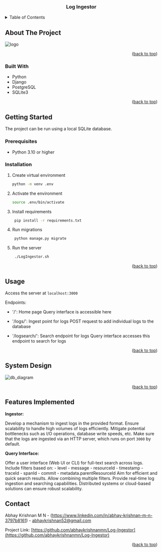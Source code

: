 

<!-- Improved compatibility of back to top link: See: https://github.com/othneildrew/Best-README-Template/pull/73 -->
<a name="readme-top"></a>

<div align="center">

<h3 align="center">Log Ingestor</h3>


</div>



<!-- TABLE OF CONTENTS -->
<details>
  <summary>Table of Contents</summary>
  <ol>
    <li>
      <a href="#about-the-project">About The Project</a>
      <ul>
        <li><a href="#built-with">Built With</a></li>
      </ul>
    </li>
    <li>
      <a href="#getting-started">Getting Started</a>
      <ul>
        <li><a href="#prerequisites">Prerequisites</a></li>
        <li><a href="#installation">Installation</a></li>
      </ul>
    </li>
    <li><a href="#usage">Usage</a></li>
    <li><a href="#contact">Contact</a></li>    
  </ol>
</details>



<!-- ABOUT THE PROJECT -->
## About The Project

![logo](https://github.com/abhaykrishnanmn/Log-Ingestor/assets/75512915/a021ea06-ad50-4653-82b3-7f725dd958c0)


<p align="right">(<a href="#readme-top">back to top</a>)</p>



### Built With

* Python
* Django
* PostgreSQL
* SQLite3


<p align="right">(<a href="#readme-top">back to top</a>)</p>



<!-- GETTING STARTED -->
## Getting Started

The project can be run using a local SQLite database.

### Prerequisites

- Python 3.10 or higher


### Installation


1. Create virtual environment
   ```sh
   python -m venv .env
   ```
2. Activate the environment
   ```sh
   source .env/bin/activate
   ```

3. Install requirements
   ```sh
    pip install -r requirements.txt
   ```

4. Run migrations
   ```sh
    python manage.py migrate
    ```

5. Run the server
   ```sh
    ./LogIngestor.sh
   ```


<p align="right">(<a href="#readme-top">back to top</a>)</p>



<!-- USAGE EXAMPLES -->
## Usage

Access the server at `localhost:3000`

Endpoints:
- '/': Home page
  Query interface is accessible here

- '/logs/': Ingest point for logs
  POST request to add individual logs to the database

- '/logsearch/': Search endpoint for logs
  Query interface accesses this endpoint to search for logs

<p align="right">(<a href="#readme-top">back to top</a>)</p>

## System Design

![db_diagram](https://github.com/abhaykrishnanmn/Log-Ingestor/assets/75512915/85df4936-ad51-49a1-9107-ae8f0106d2c1)


<p align="right">(<a href="#readme-top">back to top</a>)</p>

## Features Implemented

**Ingestor:**

Develop a mechanism to ingest logs in the provided format.
Ensure scalability to handle high volumes of logs efficiently.
Mitigate potential bottlenecks such as I/O operations, database write speeds, etc.
Make sure that the logs are ingested via an HTTP server, which runs on port `3000` by default.

**Query Interface:**

Offer a user interface (Web UI or CLI) for full-text search across logs.
Include filters based on:
    - level
    - message
    - resourceId
    - timestamp
    - traceId
    - spanId
    - commit
    - metadata.parentResourceId
Aim for efficient and quick search results.
Allow combining multiple filters.
Provide real-time log ingestion and searching capabilities.
Distributed systems or cloud-based solutions can ensure robust scalability.


<!-- CONTACT -->
## Contact

Abhay Krishnan M N - (https://www.linkedin.com/in/abhay-krishnan-m-n-3797b8161) - abhaykrishnan52@gmail.com

Project Link: [https://github.com/abhaykrishnanmn/Log-Ingestor](https://github.com/abhaykrishnanmn/Log-Ingestor)

<p align="right">(<a href="#readme-top">back to top</a>)</p>

